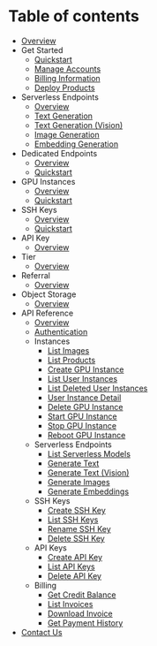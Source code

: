 # Table of contents

* [Overview](Overview.md)
* Get Started
  * [Quickstart](Get_Started/Quickstart.md)
  * [Manage Accounts](Get_Started/Manage_Accounts.md)
  * [Billing Information](Get_Started/Billing_Information.md)
  * [Deploy Products](Get_Started/Deploy_Products.md)
* Serverless Endpoints
  * [Overview](Serverless_Endpoints/Overview.md)
  * [Text Generation](Serverless_Endpoints/Text_Generation.md)
  * [Text Generation (Vision)](Serverless_Endpoints/Vision.md)
  * [Image Generation](Serverless_Endpoints/Image_Generation.md)
  * [Embedding Generation](Serverless_Endpoints/Embedding_Generation.md)
* Dedicated Endpoints
  * [Overview](Dedicated_Endpoints/Overview.md)
  * [Quickstart](Dedicated_Endpoints/Quickstart.md)
* GPU Instances
  * [Overview](GPU_Instances/Overview.md)
  * [Quickstart](GPU_Instances/Quickstart.md)
* SSH Keys
  * [Overview](SSH_Keys/Overview.md)
  * [Quickstart](SSH_Keys/Quickstart.md)
* API Key
  * [Overview](API_Key/Overview.md)
* Tier
  * [Overview](Tier/Overview.md)
* Referral
  * [Overview](Referral/Overview.md)
* Object Storage
  * [Overview](Object_Storage/Environment_Check_And_s3cmd_Setup.md)
* API Reference
  * [Overview](API_Reference/Overview.md)
  * [Authentication](API_Reference/Authentication.md)
  * Instances
    * [List Images](API_Reference/Instances/List_images.md)
    * [List Products](API_Reference/Instances/List_Products.md)
    * [Create GPU Instance](API_Reference/Instances/Create_GPU_Instance.md)
    * [List User Instances](API_Reference/Instances/List_User_Instances.md)
    * [List Deleted User Instances](API_Reference/Instances/List_Deleted_User_Instances.md)
    * [User Instance Detail](API_Reference/Instances/User_Instance_Detail.md)
    * [Delete GPU Instance](API_Reference/Instances/Delete_GPU_Instance.md)
    * [Start GPU Instance](API_Reference/Instances/Start_GPU_Instance.md)
    * [Stop GPU Instance](API_Reference/Instances/Stop_GPU_Instance.md)
    * [Reboot GPU Instance](API_Reference/Instances/Reboot_GPU_Instance.md)
  * Serverless Endpoints
    * [List Serverless Models](API_Reference/Serverless_Endpoints/List_Serverless_Models.md)
    * [Generate Text](API_Reference/Serverless_Endpoints/Generate_Text.md)
    * [Generate Text (Vision)](API_Reference/Serverless_Endpoints/Vision.md)
    * [Generate Images](API_Reference/Serverless_Endpoints/Generate_Images.md)
    * [Generate Embeddings](API_Reference/Serverless_Endpoints/Generate_Embeddings.md)
  * SSH Keys
    * [Create SSH Key](API_Reference/SSH_Keys/Create_SSH_Key.md)
    * [List SSH Keys](API_Reference/SSH_Keys/List_SSH_Keys.md)
    * [Rename SSH Key](API_Reference/SSH_Keys/Rename_SSH_Key.md)
    * [Delete SSH Key](API_Reference/SSH_Keys/Delete_SSH_Key.md)
  * API Keys
    * [Create API Key](API_Reference/API_Keys/Create_API_Key.md)
    * [List API Keys](API_Reference/API_Keys/List_API_Keys.md)
    * [Delete API Key](API_Reference/API_Keys/Delete_API_Key.md)
  * Billing
    * [Get Credit Balance](API_Reference/Billing/Get_Credit_Balance.md)
    * [List Invoices](API_Reference/Billing/List_Invoices.md)
    * [Download Invoice](API_Reference/Billing/Download_Invoice.md)
    * [Get Payment History](API_Reference/Billing/Get_Payment_History.md)
* [Contact Us](Contact_Us/README.md)
